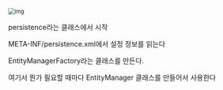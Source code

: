 



<img src="https://lh6.googleusercontent.com/9V9GN7WWgzcBH1yGMe7IgDQjIRHafpnCVTrKQPBgKyKvplqL8dI4OZtAYZhbySMxtaGNxg5a9aSCK2ObGg0ZIfzjhr9UtwbqH2g7GpHR6VqdmWhl5L9MsL4r06stUkP9AOwDsnEy" alt="img" style="zoom:80%;" />

persistence라는 클래스에서 시작

META-INF/persistence.xml에서 설정 정보를 읽는다

EntityManagerFactory라는 클래스를 만든다.

여기서 뭔가 필요할 때마다 EntityManager 클래스를 만들어서 사용한다